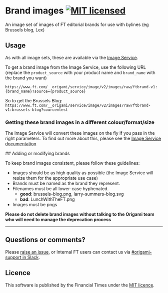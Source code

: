 # Brand images [![MIT licensed](https://img.shields.io/badge/license-MIT-blue.svg)](#licence)

An image set of images of FT editorial brands for use with bylines (eg Brussels blog, Lex)

## Usage

As with all image sets, these are available via the [Image Service](https://www.ft.com/__origami/service/image/v2).

To get a brand image from the Image Service, use the following URL (replace the `product_source` with your product name and `brand_name` with the brand you want)

`https://www.ft.com/__origami/service/image/v2/images/raw/ftbrand-v1:{brand_name}?source={product_source}`

So to get the Brussels Blog:
`https://www.ft.com/__origami/service/image/v2/images/raw/ftbrand-v1:brussels-blog?source=test`

### Getting these brand images in a different colour/format/size

The Image Service will convert these images on the fly if you pass in the right parameters. To find out more about this, please see the [Image Service documentation](https://www.ft.com/__origami/service/image/v2/docs/api)

## Adding or modifying brands

To keep brand images consistent, please follow these guidelines:

- Images should be as high quality as possible (the Image Service will resize them for the appropriate use case)
- Brands must be named as the brand they represent.
- Filenames must be all lower-case hyphenated.
	- **good**: brussels-blog.png, larry-summers-blog.svg
	- **bad**: LunchWithTheFT.png
- Images must be pngs

**Please do not delete brand images without talking to the Origami team who will need to manage the deprecation process**

---

## Questions or comments?

Please [raise an issue](https://github.com/Financial-Times/origami-brand-images/issues), or Internal FT users can contact us via [#origami-support in Slack](https://financialtimes.slack.com/messages/origami-support/).

## Licence

This software is published by the Financial Times under the [MIT licence](http://opensource.org/licenses/MIT).
